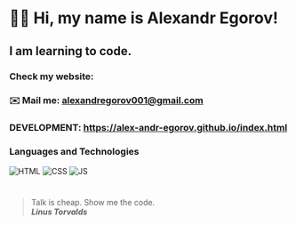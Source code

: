
# 👋🏻 Hi, my name is **Alexandr Egorov**!
## I am learning to code.
### Check my website: 
### ✉️ Mail me: alexandregorov001@gmail.com
### DEVELOPMENT: https://alex-andr-egorov.github.io/index.html
### Languages and Technologies 
![HTML](https://img.shields.io/badge/-HTML-090909?style=for-the-badge&logo=html5)
![CSS](https://img.shields.io/badge/-CSS-090909?style=for-the-badge&logo=css3)
![JS](https://img.shields.io/badge/-JS-090909?style=for-the-badge&logo=js)
#
> Talk is cheap. Show me the code. <br/>
> ***Linus Torvalds***
